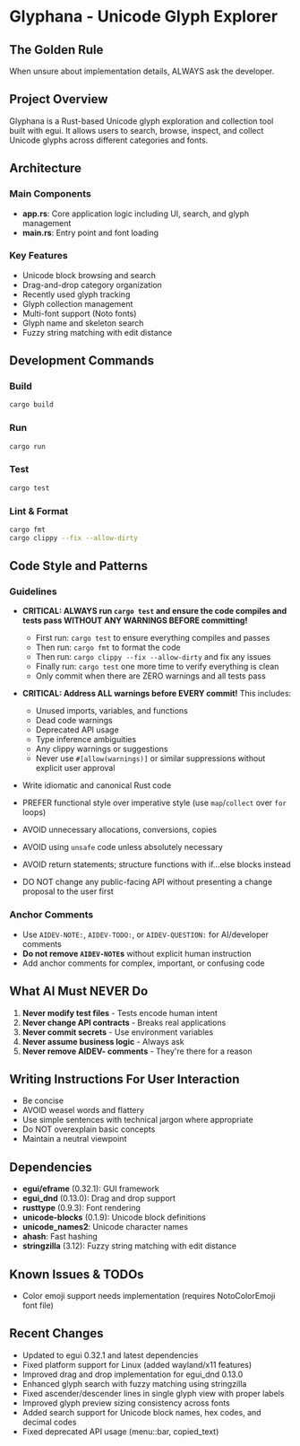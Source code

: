 # Glyphana - Unicode Glyph Explorer

## The Golden Rule
When unsure about implementation details, ALWAYS ask the developer.

## Project Overview
Glyphana is a Rust-based Unicode glyph exploration and collection tool built with egui. It allows users to search, browse, inspect, and collect Unicode glyphs across different categories and fonts.

## Architecture

### Main Components
- **app.rs**: Core application logic including UI, search, and glyph management
- **main.rs**: Entry point and font loading

### Key Features
- Unicode block browsing and search
- Drag-and-drop category organization  
- Recently used glyph tracking
- Glyph collection management
- Multi-font support (Noto fonts)
- Glyph name and skeleton search
- Fuzzy string matching with edit distance

## Development Commands

### Build
```bash
cargo build
```

### Run
```bash
cargo run
```

### Test
```bash
cargo test
```

### Lint & Format
```bash
cargo fmt
cargo clippy --fix --allow-dirty
```

## Code Style and Patterns

### Guidelines
- **CRITICAL: ALWAYS run `cargo test` and ensure the code compiles and tests pass WITHOUT ANY WARNINGS BEFORE committing!**
  - First run: `cargo test` to ensure everything compiles and passes
  - Then run: `cargo fmt` to format the code
  - Then run: `cargo clippy --fix --allow-dirty` and fix any issues
  - Finally run: `cargo test` one more time to verify everything is clean
  - Only commit when there are ZERO warnings and all tests pass

- **CRITICAL: Address ALL warnings before EVERY commit!** This includes:
  - Unused imports, variables, and functions
  - Dead code warnings
  - Deprecated API usage
  - Type inference ambiguities
  - Any clippy warnings or suggestions
  - Never use `#[allow(warnings)]` or similar suppressions without explicit user approval

- Write idiomatic and canonical Rust code
- PREFER functional style over imperative style (use `map`/`collect` over `for` loops)
- AVOID unnecessary allocations, conversions, copies
- AVOID using `unsafe` code unless absolutely necessary
- AVOID return statements; structure functions with if...else blocks instead
- DO NOT change any public-facing API without presenting a change proposal to the user first

### Anchor Comments
- Use `AIDEV-NOTE:`, `AIDEV-TODO:`, or `AIDEV-QUESTION:` for AI/developer comments
- **Do not remove `AIDEV-NOTE`s** without explicit human instruction
- Add anchor comments for complex, important, or confusing code

## What AI Must NEVER Do
1. **Never modify test files** - Tests encode human intent
2. **Never change API contracts** - Breaks real applications
3. **Never commit secrets** - Use environment variables
4. **Never assume business logic** - Always ask
5. **Never remove AIDEV- comments** - They're there for a reason

## Writing Instructions For User Interaction
- Be concise
- AVOID weasel words and flattery
- Use simple sentences with technical jargon where appropriate
- Do NOT overexplain basic concepts
- Maintain a neutral viewpoint

## Dependencies
- **egui/eframe** (0.32.1): GUI framework
- **egui_dnd** (0.13.0): Drag and drop support
- **rusttype** (0.9.3): Font rendering
- **unicode-blocks** (0.1.9): Unicode block definitions
- **unicode_names2**: Unicode character names
- **ahash**: Fast hashing
- **stringzilla** (3.12): Fuzzy string matching with edit distance

## Known Issues & TODOs
- Color emoji support needs implementation (requires NotoColorEmoji font file)

## Recent Changes
- Updated to egui 0.32.1 and latest dependencies
- Fixed platform support for Linux (added wayland/x11 features)
- Improved drag and drop implementation for egui_dnd 0.13.0
- Enhanced glyph search with fuzzy matching using stringzilla
- Fixed ascender/descender lines in single glyph view with proper labels
- Improved glyph preview sizing consistency across fonts
- Added search support for Unicode block names, hex codes, and decimal codes
- Fixed deprecated API usage (menu::bar, copied_text)